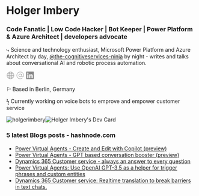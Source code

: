 # Holger Imbery
### Code Fanatic | Low Code Hacker | Bot Keeper | Power Platform & Azure Architect | developers advocate

⤷ Science and technology enthusiast, Microsoft Power Platform and Azure Architect by day, [@the-cognitiveservices-ninja](https://github.com/the-cognitiveservices-ninja) by night - writes and talks about conversational AI and robotic process automation. 

 <a aligh="left" href="https://www.cognitiveservices.ninja" target="_blank" rel="noreferrer noopener"><img src="https://raw.githubusercontent.com/0xShapeShifter/dev-story/master/public/images/socials/globe.svg" alt="Website" width="22" height="22" /></a> <a aligh="left" href="mailto:the@cognitiveservices,ninja" target="_blank" rel="noreferrer noopener"><img src="https://raw.githubusercontent.com/0xShapeShifter/dev-story/master/public/images/socials/at.svg" alt="Email" width="22" height="22" /></a> <a aligh="left" href="https://www.linkedin.com/in/holgerimbery" target="_blank" rel="noreferrer noopener"><img src="https://raw.githubusercontent.com/0xShapeShifter/dev-story/master/public/images/socials/linkedin.svg" alt="LinkedIn" width="22" height="22" /></a>  

⚐ Based in Berlin, Germany

ϟ Currently working on voice bots to emprove and empower customer service

 

<a href="https://app.daily.dev/thecognitiveservicesninja"><img src="https://api.daily.dev/devcards/7d6788ea96d04422bdcc4f633263bc26.png?r=f2m" align=right width="400" alt="Holger Imbery's Dev Card"/></a>

<p align="left"> <img src="https://komarev.com/ghpvc/?username=holgerimbery&label=Profile%20views&color=0e75b6&style=flat" alt="holgerimbery" /> </p>

### 5 latest Blogs posts - hashnode.com
<!-- HASHNODE:START -->
- [Power Virtual Agents - Create and Edit with Copilot &lpar;preview&rpar;](https://the.cognitiveservices.ninja/power-virtual-agents-create-and-edit-with-copilot-preview)
- [Power Virtual Agents - GPT based conversation booster &lpar;preview&rpar;](https://the.cognitiveservices.ninja/power-virtual-agents-gpt-based-conversation-booster-preview)
- [Dynamics 365 Customer service - always an answer to every question](https://the.cognitiveservices.ninja/dynamics-365-customer-service-always-an-answer-to-every-question)
- [Power Virtual Agents: Use OpenAI GPT-3.5 as a helper for trigger phrases and custom entities](https://the.cognitiveservices.ninja/power-virtual-agents-use-openai-gpt-35-as-a-helper-for-trigger-phrases-and-custom-entities)
- [Dynamics 365 Customer service: Realtime translation to break barriers in text chats.](https://the.cognitiveservices.ninja/dynamics-365-customer-service-realtime-translation-to-break-barriers-in-text-chats)
<!-- HASHNODE:END -->



